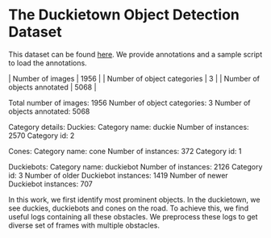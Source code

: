 <h1>The Duckietown Object Detection Dataset</h1>
This dataset can be found <a href="https://drive.google.com/drive/folders/1cTBoKrXJb0kajBGxhuBxJpbKaotHPX7O">here</a>. We provide annotations and a sample script to load the annotations.


| Number of images  | 1956  |
| Number of object categories  | 3  |
| Number of objects annotated  | 5068  |


Total number of images: 1956
Number of object categories: 3
Number of objects annotated: 5068

Category details: 
Duckies:
Category name: duckie
Number of instances: 2570
Category id: 2


Cones: 
Category name: cone
Number of instances: 372
Category id: 1


Duckiebots:
Category name: duckiebot
Number of instances: 2126
Category id: 3
Number of older Duckiebot instances: 1419
Number of newer Duckiebot instances: 707

In this work, we first identify most prominent objects. In the duckietown, we see duckies, duckiebots and cones on the road. To achieve this, we find useful logs containing all these obstacles. We preprocess these logs to get diverse set of frames with multiple obstacles. 

